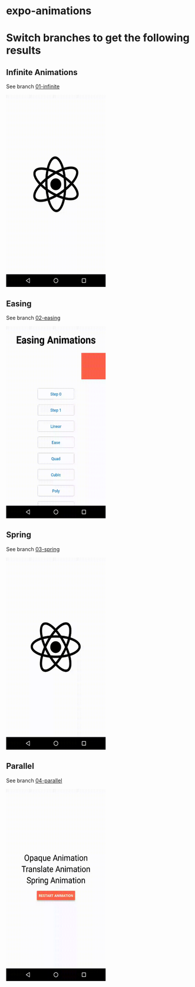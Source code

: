 # expo-animations

# Switch branches to get the following results

## Infinite Animations

See branch [01-infinite](../../tree/01-infinite-animations)

<img src="./infinite.gif" alt="Infinite Animations" width="270" height="520" />

## Easing

See branch [02-easing](../../tree/02-easing)

<img src="./easing.gif" alt="Easing Animations" width="270" height="520" />

## Spring

See branch [03-spring](../../tree/03-spring)

<img src="./spring.gif" alt="Spring Animations" width="270" height="520" />

## Parallel

See branch [04-parallel](../../tree/04-parallel)

<img src="./parallel.gif" alt="Parallel Animations" width="270" height="520" />
